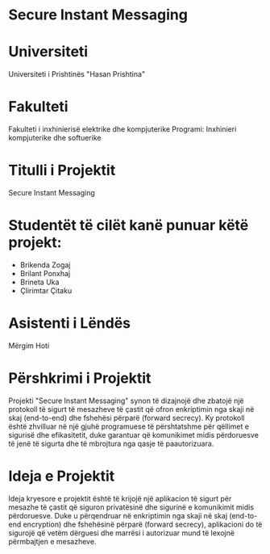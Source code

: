 # Secure Instant Messaging

# Universiteti
Universiteti i Prishtinës "Hasan Prishtina"

# Fakulteti
Fakulteti i inxhinierisë elektrike dhe kompjuterike
Programi: Inxhinieri kompjuterike dhe softuerike

# Titulli i Projektit
Secure Instant Messaging

# Studentët të cilët kanë punuar këtë projekt:
- Brikenda Zogaj
- Brilant Ponxhaj
- Brineta Uka
- Çlirimtar Çitaku

# Asistenti i Lëndës
Mërgim Hoti

# Përshkrimi i Projektit
Projekti "Secure Instant Messaging" synon të dizajnojë dhe zbatojë një protokoll të sigurt të mesazheve të çastit që ofron enkriptimin nga skaji në skaj (end-to-end) dhe fshehësi përparë (forward secrecy). 
Ky protokoll është zhvilluar në një gjuhë programuese të përshtatshme për qëllimet e sigurisë dhe efikasitetit, duke garantuar që komunikimet midis përdoruesve të jenë të sigurta dhe të mbrojtura nga qasje të paautorizuara.

# Ideja e Projektit
Ideja kryesore e projektit është të krijojë një aplikacion të sigurt për mesazhe të çastit që siguron privatësinë dhe sigurinë e komunikimit midis përdoruesve. 
Duke u përqendruar në enkriptimin nga skaji në skaj (end-to-end encryption) dhe fshehësinë përparë (forward secrecy), aplikacioni do të sigurojë që vetëm dërguesi dhe marrësi i autorizuar mund të lexojnë përmbajtjen e mesazheve.
